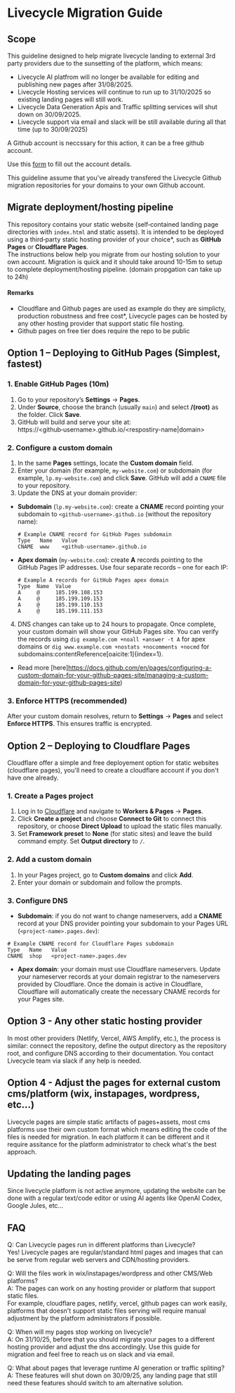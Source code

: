 # Livecycle Migration Guide

## Scope
This guideline designed to help migrate livecycle landing to external 3rd party providers due to the sunsetting of the platform, which means:
- Livecycle AI platfrom will no longer be available for editing and publishing new pages after 31/08/2025.
- Livecycle Hosting services will continue to run up to 31/10/2025 so existing landing pages will still work.
- Livecycle Data Generation Apis and Traffic splitting services will shut down on 30/09/2025.
- Livecycle support via email and slack will be still available during all that time (up to 30/09/2025)

A Github account is neccssary for this action, it can be a free github account.

Use this [form](https://get-livecycle.notion.site/2530b1258d8780119173c8f2187d6a01?pvs=105) to fill out the account details.

This guideline assume that you've already transfered the Livecycle Github migration repositories for your domains to your own Github account.

## Migrate deployment/hosting pipeline
This repository contains your static website (self‑contained landing page directories with `index.html` and static assets). 
It is intended to be deployed using a third‑party static hosting provider of your choice*, such as **GitHub Pages** or **Cloudflare Pages**.  
The instructions below help you migrate from our hosting solution to your own account.
Migration is quick and it should take around 10-15m to setup to complete deployment/hosting pipeline. (domain propgation can take up to 24h)

#### Remarks
- Cloudflare and Github pages are used as example do they are simplicty,
production robustness and free cost*, Livecycle pages can be hosted by any other hosting provider that support static file hosting.
- Github pages on free tier does require the repo to be public

## Option 1 – Deploying to GitHub Pages (Simplest, fastest)

### 1. Enable GitHub Pages (10m)

1. Go to your repository’s **Settings** → **Pages**.
2. Under **Source**, choose the branch (usually `main`) and select **/(root)** as the folder. Click **Save**.
3. GitHub will build and serve your site at:
https://<github‑username>.github.io/<respostiry-name|domain>

### 2. Configure a custom domain 

1. In the same **Pages** settings, locate the **Custom domain** field.
2. Enter your domain (for example, `my-website.com`) or subdomain (for example, `lp.my-website.com`) and click **Save**. GitHub will add a `CNAME` file to your repository.
3. Update the DNS at your domain provider:

- **Subdomain** (`lp.my-website.com`): create a **CNAME** record pointing your subdomain to `<github‑username>.github.io` (without the repository name):

  ```text
  # Example CNAME record for GitHub Pages subdomain
  Type   Name   Value
  CNAME  www    <github‑username>.github.io
  ```

- **Apex domain** (`my-website.com`): create **A** records pointing to the GitHub Pages IP addresses. Use four separate records – one for each IP:

  ```text
  # Example A records for GitHub Pages apex domain
  Type  Name  Value
  A     @     185.199.108.153
  A     @     185.199.109.153
  A     @     185.199.110.153
  A     @     185.199.111.153
  ```

4. DNS changes can take up to 24 hours to propagate. Once complete, your custom domain will show your GitHub Pages site. You can verify the records using `dig example.com +noall +answer -t A` for apex domains or `dig www.example.com +nostats +nocomments +nocmd` for subdomains:contentReference[oaicite:1]{index=1}.
   
* Read more [here]https://docs.github.com/en/pages/configuring-a-custom-domain-for-your-github-pages-site/managing-a-custom-domain-for-your-github-pages-site)

### 3. Enforce HTTPS (recommended)

After your custom domain resolves, return to **Settings** → **Pages** and select **Enforce HTTPS**. This ensures traffic is encrypted.

## Option 2 – Deploying to Cloudflare Pages

Cloudflare offer a simple and free deployement option for static websites (cloudflare pages), you'll need to create a cloudflare account if you don't have one already.

### 1. Create a Pages project

1. Log in to [Cloudflare](https://dash.cloudflare.com/) and navigate to **Workers & Pages** → **Pages**.
2. Click **Create a project** and choose **Connect to Git** to connect this repository, or choose **Direct Upload** to upload the static files manually.
3. Set **Framework preset** to **None** (for static sites) and leave the build command empty. Set **Output directory** to `/`.

### 2. Add a custom domain

1. In your Pages project, go to **Custom domains** and click **Add**.
2. Enter your domain or subdomain and follow the prompts.

### 3. Configure DNS

- **Subdomain**: if you do not want to change nameservers, add a **CNAME** record at your DNS provider pointing your subdomain to your Pages URL (`<project-name>.pages.dev`):
```text
# Example CNAME record for Cloudflare Pages subdomain
Type   Name   Value
CNAME  shop   <project-name>.pages.dev
```
- **Apex domain**: your domain must use Cloudflare nameservers. Update your nameserver records at your domain registrar to the nameservers provided by Cloudflare. Once the domain is active in Cloudflare, Cloudflare will automatically create the necessary CNAME records for your Pages site.


## Option 3 - Any other static hosting provider
In most other providers (Netlify, Vercel, AWS Amplify, etc.), the process is similar: connect the repository, define the output directory as the repository root, and configure DNS according to their documentation.
You contact Livecycle team via slack if any help is needed.

## Option 4 - Adjust the pages for external custom cms/platform (wix, instapages, wordpress, etc...)
Livecycle pages are simple static artifacts of pages+assets, most cms platforms use their own custom format which means editing the code of the files is needed for migration.
In each platform it can be different and it require assitance for the platform administrator to check what's the best approach.

## Updating the landing pages
Since livecycle platform is not active anymore, updating the website can be done with a regular text/code editor
or using AI agents like OpenAI Codex, Google Jules, etc...


## FAQ

Q: Can Livecycle pages run in different platforms than Livecycle?  
Yes! Livecycle pages are regular/standard html pages and images that can be serve from regular web servers and CDN/hosting providers.  

Q: Will the files work in wix/instapages/wordpress and other CMS/Web platforms?  
A: The pages can work on any hosting provider or platform that support static files.  
For example, cloudflare pages, netlify, vercel, github pages can work easily, platforms that doesn't support static files serving will require manual adjustment by the platform administrators if possible.  

Q: When will my pages stop working on livecycle?  
A: On 31/10/25, before that you should migrate your pages to a different hosting provider and adjust the dns accordingly. Use this guide for migration and feel free to reach us on slack and via email. 

Q: What about pages that leverage runtime AI generation or traffic spliting?  
A: These features will shut down on 30/09/25, any landing page that still need these features should switch to am alternative solution.  
